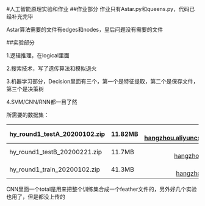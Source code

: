 #人工智能原理实验和作业
##作业部分
作业只有Astar.py和queens.py，代码已经补充完毕

Astar算法需要的文件有edges和nodes，皇后问题没有需要的文件

##实验部分

1.逻辑推理，在logical里面

2.搜索技术，写了遗传算法和模拟退火

3.机器学习部分，Decision里面有三个，第一个是特征提取，第二个是保存文件，第三个是决策树

4.SVM/CNN/RNN都一目了然

所需要的数据集：

| hy_round1_testA_20200102.zip | 11.82MB | http://tianchi-team.oss-cn-hangzhou.aliyuncs.com/%E6%AF%94%E8%B5%9B%E4%BB%A3%E7%A0%81%26%E6%95%B0%E6%8D%AE%E9%9B%86/2020%E6%95%B0%E5%AD%97%E4%B8%AD%E5%9B%BD%E5%88%9B%E6%96%B0%E5%A4%A7%E8%B5%9B%E2%80%94%E7%AE%97%E6%B3%95%E8%B5%9B%EF%BC%9A%E6%99%BA%E6%85%A7%E6%B5%B7%E6%B4%8B%E5%BB%BA%E8%AE%BE/data/hy_round1_testA_20200102.zip |
| :--------------------------- | :------ | -----------------------------------------------------------: |
| hy_round1_testB_20200221.zip | 11.7MB  | http://tianchi-team.oss-cn-hangzhou.aliyuncs.com/%E6%AF%94%E8%B5%9B%E4%BB%A3%E7%A0%81%26%E6%95%B0%E6%8D%AE%E9%9B%86/2020%E6%95%B0%E5%AD%97%E4%B8%AD%E5%9B%BD%E5%88%9B%E6%96%B0%E5%A4%A7%E8%B5%9B%E2%80%94%E7%AE%97%E6%B3%95%E8%B5%9B%EF%BC%9A%E6%99%BA%E6%85%A7%E6%B5%B7%E6%B4%8B%E5%BB%BA%E8%AE%BE/data/hy_round1_testB_20200221.zip |
| hy_round1_train_20200102.zip | 41.3MB  | http://tianchi-team.oss-cn-hangzhou.aliyuncs.com/%E6%AF%94%E8%B5%9B%E4%BB%A3%E7%A0%81%26%E6%95%B0%E6%8D%AE%E9%9B%86/2020%E6%95%B0%E5%AD%97%E4%B8%AD%E5%9B%BD%E5%88%9B%E6%96%B0%E5%A4%A7%E8%B5%9B%E2%80%94%E7%AE%97%E6%B3%95%E8%B5%9B%EF%BC%9A%E6%99%BA%E6%85%A7%E6%B5%B7%E6%B4%8B%E5%BB%BA%E8%AE%BE/data/hy_round1_train_20200102.zip |


CNN里面一个total是用来把整个训练集合成一个feather文件的，另外好几个实验也用了，但是都没上传的